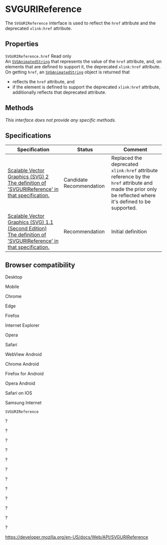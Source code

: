 SVGURIReference
===============

The `SVGURIReference` interface is used to reflect the `href` attribute and the deprecated `xlink:href` attribute.

Properties
----------

 <span class="page-not-created">`SVGURIReference.href`</span> <span class="badge inline readonly">Read only </span>   
An [`SVGAnimatedString`](svganimatedstring) that represents the value of the `href` attribute, and, on elements that are defined to support it, the deprecated `xlink:href` attribute. On getting `href`, an [`SVGAnimatedString`](svganimatedstring) object is returned that

-   reflects the `href` attribute, and
-   if the element is defined to support the deprecated `xlink:href` attribute, additionally reflects that deprecated attribute.

Methods
-------

*This interface does not provide any specific methods.*

Specifications
--------------

<table><thead><tr class="header"><th>Specification</th><th>Status</th><th>Comment</th></tr></thead><tbody><tr class="odd"><td><a href="https://svgwg.org/svg2-draft/types.html#InterfaceSVGURIReference">Scalable Vector Graphics (SVG) 2<br />
<span class="small">The definition of 'SVGURIReference' in that specification.</span></a></td><td><span class="spec-cr">Candidate Recommendation</span></td><td>Replaced the deprecated <code>xlink:href</code> attribute reference by the <code>href</code> attribute and made the prior only be reflected where it's defined to be supported.</td></tr><tr class="even"><td><a href="https://www.w3.org/TR/SVG11/types.html#InterfaceSVGURIReference">Scalable Vector Graphics (SVG) 1.1 (Second Edition)<br />
<span class="small">The definition of 'SVGURIReference' in that specification.</span></a></td><td><span class="spec-rec">Recommendation</span></td><td>Initial definition</td></tr></tbody></table>

Browser compatibility
---------------------

Desktop

Mobile

Chrome

Edge

Firefox

Internet Explorer

Opera

Safari

WebView Android

Chrome Android

Firefox for Android

Opera Android

Safari on IOS

Samsung Internet

`SVGURIReference`

?

?

?

?

?

?

?

?

?

?

?

?

<a href="https://developer.mozilla.org/en-US/docs/Web/API/SVGURIReference" class="_attribution-link">https://developer.mozilla.org/en-US/docs/Web/API/SVGURIReference</a>
